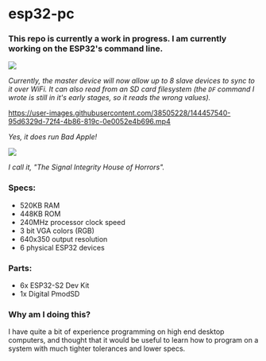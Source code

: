 # esp32-pc

### This repo is currently a work in progress. I am currently working on the ESP32's command line.

![](https://user-images.githubusercontent.com/38505228/144322399-b0548359-7660-4e32-ba5e-7d7e87ef826c.jpg)

*Currently, the master device will now allow up to 8 slave devices to sync to it over WiFi. It can also read from an SD card filesystem (the `DF` command I wrote is still in it's early stages, so it reads the wrong values).*

https://user-images.githubusercontent.com/38505228/144457540-95d6329d-72f4-4b86-819c-0e0052e4b696.mp4

*Yes, it does run Bad Apple!*

![](https://user-images.githubusercontent.com/38505228/144286600-0376f26c-2630-45b0-bb09-f7fb35e8bbb3.jpg)

*I call it, "The Signal Integrity House of Horrors".*

### Specs:

- 520KB RAM
- 448KB ROM
- 240MHz processor clock speed
- 3 bit VGA colors (RGB)
- 640x350 output resolution
- 6 physical ESP32 devices

### Parts:

- 6x ESP32-S2 Dev Kit
- 1x Digital PmodSD

### Why am I doing this?

I have quite a bit of experience programming on high end desktop computers, and thought that it would be useful to learn how to program on a system with much tighter tolerances and lower specs.
